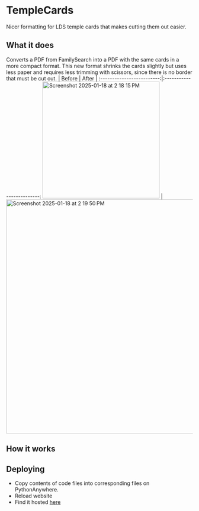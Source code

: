 # TempleCards
Nicer formatting for LDS temple cards that makes cutting them out easier.

## What it does
Converts a PDF from FamilySearch into a PDF with the same cards in a more compact format. This new format shrinks the cards slightly but uses less paper and requires less trimming with scissors, since there is no border that must be cut out.
| Before             |  After |
:-------------------------:|:-------------------------:
<img width="316" alt="Screenshot 2025-01-18 at 2 18 15 PM" src="https://github.com/user-attachments/assets/b8095370-2afb-4bfd-b5dd-ba2b9338b741" /> | <img width="633" alt="Screenshot 2025-01-18 at 2 19 50 PM" src="https://github.com/user-attachments/assets/2f316adf-7a45-4083-8eec-b10645e69363" />


## How it works

## Deploying
* Copy contents of code files into corresponding files on PythonAnywhere.
* Reload website
* Find it hosted [here](https://ephraimkunz.pythonanywhere.com)
